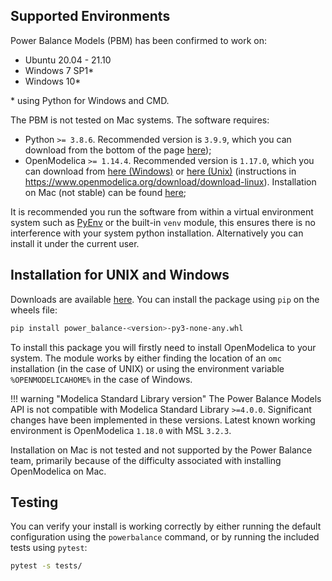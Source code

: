 ## Supported Environments
Power Balance Models (PBM) has been confirmed to work on:

- Ubuntu 20.04 - 21.10
- Windows 7 SP1*
- Windows 10*

\* using Python for Windows and CMD.

The PBM is not tested on Mac systems.
The software requires:

- Python `>= 3.8.6`. Recommended version is `3.9.9`, which you can download from the bottom of the page [here](https://www.python.org/downloads/release/python-399/));
- OpenModelica `>= 1.14.4`. Recommended version is `1.17.0`, which you can download from [here (Windows)](https://build.openmodelica.org/omc/builds/windows/releases/1.17/0/) or [here (Unix)](https://build.openmodelica.org/omc/builds/linux/releases/1.17.0/) (instructions in https://www.openmodelica.org/download/download-linux). Installation on Mac (not stable) can be found [here](https://www.openmodelica.org/download/download-mac);

It is recommended you run the software from within a virtual environment system such as [PyEnv](https://github.com/pyenv/pyenv) or the built-in `venv` module, this ensures there is no interference with your system python installation. Alternatively you can install it under the current user.

## Installation for UNIX and Windows
Downloads are available [here](https://github.com/ukaea/powerbalance/releases). You can install the package using `pip` on the wheels file:

```bash
pip install power_balance-<version>-py3-none-any.whl
```

To install this package you will firstly need to install OpenModelica to your system. The module works by either finding the location of an `omc` installation (in the case of UNIX) or using the environment variable `%OPENMODELICAHOME%` in the case of Windows.

!!! warning "Modelica Standard Library version"
    The Power Balance Models API is not compatible with Modelica Standard Library `>=4.0.0`.
    Significant changes have been implemented in these versions. Latest known working environment
    is OpenModelica `1.18.0` with MSL `3.2.3`.

Installation on Mac is not tested and not supported by the Power Balance team, primarily because of the difficulty associated with installing OpenModelica on Mac.

## Testing
You can verify your install is working correctly by either running the default configuration using the `powerbalance` command, or by running the included tests using `pytest`:

```bash
pytest -s tests/
```